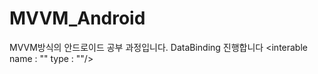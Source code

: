 # MVVM_Android
MVVM방식의 안드로이드 공부 과정입니다.
DataBinding 진행합니다 
<layout>
  <data>
    <interable
      name : ""
      type : ""/>
  <data>
<layout>
